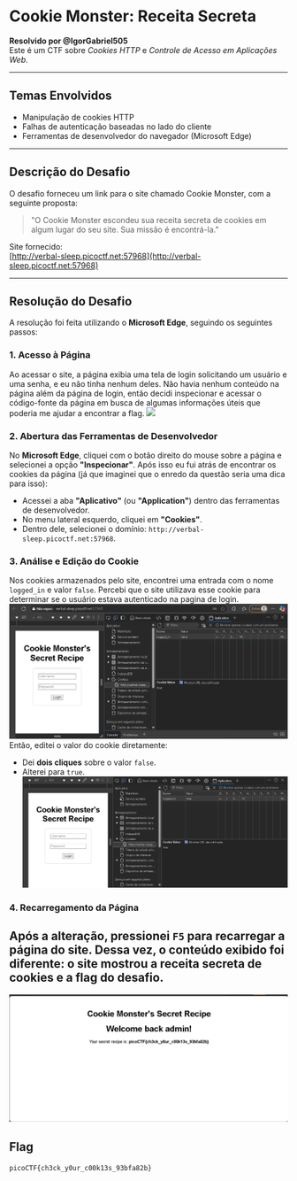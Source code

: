 # Cookie Monster: Receita Secreta  
**Resolvido por @IgorGabriel505**  
Este é um CTF sobre *Cookies HTTP* e *Controle de Acesso em Aplicações Web*.

---

## Temas Envolvidos

- Manipulação de cookies HTTP  
- Falhas de autenticação baseadas no lado do cliente  
- Ferramentas de desenvolvedor do navegador (Microsoft Edge)

---

## Descrição do Desafio  

O desafio forneceu um link para o site chamado Cookie Monster, com a seguinte proposta:

> "O Cookie Monster escondeu sua receita secreta de cookies em algum lugar do seu site. Sua missão é encontrá-la."

Site fornecido:  
[http://verbal-sleep.picoctf.net:57968](http://verbal-sleep.picoctf.net:57968)

---

## Resolução do Desafio

A resolução foi feita utilizando o **Microsoft Edge**, seguindo os seguintes passos:

### 1. Acesso à Página

Ao acessar o site, a página exibia uma tela de login solicitando um usuário e uma senha, e eu não tinha nenhum deles. Não havia nenhum conteúdo na página além da página de login, então decidi inspecionar e acessar o código-fonte da página em busca de algumas informações úteis que poderia me ajudar a encontrar a flag.
![](Imagens_Cookies/1.png)
### 2. Abertura das Ferramentas de Desenvolvedor

No **Microsoft Edge**, cliquei com o botão direito do mouse sobre a página e selecionei a opção **"Inspecionar"**. Após isso eu fui atrás de encontrar os cookies da página (já que imaginei que o enredo da questão seria uma dica para isso):

- Acessei a aba **"Aplicativo"** (ou **"Application"**) dentro das ferramentas de desenvolvedor.
- No menu lateral esquerdo, cliquei em **"Cookies"**.
- Dentro dele, selecionei o domínio: `http://verbal-sleep.picoctf.net:57968`.

### 3. Análise e Edição do Cookie

Nos cookies armazenados pelo site, encontrei uma entrada com o nome `logged_in` e valor `false`. Percebi que o site utilizava esse cookie para determinar se o usuário estava autenticado na pagina de login.
![](Imagens-cookies/2.png)
Então, editei o valor do cookie diretamente:

- Dei **dois cliques** sobre o valor `false`.
- Alterei para `true`.
![](Imagens-cookies/3.png)
### 4. Recarregamento da Página

Após a alteração, pressionei `F5` para recarregar a página do site. Dessa vez, o conteúdo exibido foi diferente: o site mostrou a **receita secreta de cookies** e a **flag** do desafio.
---
![](Imagens-cookies/4.png)
## Flag

```text
picoCTF{ch3ck_y0ur_c00k13s_93bfa82b}
```
